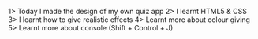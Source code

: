 1> Today I made the design of my own quiz app
2> I learnt HTML5 & CSS
3> I learnt how to give realistic effects
4> Learnt more about colour giving
5> Learnt more about console (Shift + Control + J)